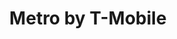 ---
title: "Metro by T-Mobile"
url: /bridgeport/metro-by-t-mobile-boston-avenue-2/
shop: mobile phone
---